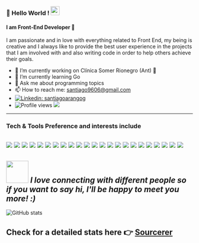 <!--
**santiagoarangog/santiagoarangog** is a ✨ _special_ ✨ repository because its `README.md` (this file) appears on your GitHub profile.
-->
### 👋 Hello World !  <img src="https://github.com/TheDudeThatCode/TheDudeThatCode/blob/master/Assets/Earth.gif" width="24px">
#### I am Front-End Developer 🤙

I am passionate and in love with everything related to Front End, my being is creative and I always like to provide the best user experience in the projects that I am involved with and also writing code in order to help others achieve their goals.

- 🔭 I’m currently working on Clínica Somer Rionegro (Ant) 🔖
- 🌱 I’m currently learning Go
- 💬 Ask me about programming topics
- 📫 How to reach me: santiago9606@gmail.com
- [![Linkedin: santiagoarangog](https://img.shields.io/badge/-Santiago%20Arango%20Gutierrez-blue?style=flat-square&logo=Linkedin&logoColor=white&link=https://www.linkedin.com/in/santiago-arango-gutierrez/)](https://www.linkedin.com/in/santiago-arango-gutierrez/)
- ![Profile views](https://gpvc.arturio.dev/santiagoarangog)  <img src="https://img.shields.io/github/followers/santiagoarangog?label=Follow" style=" float:left, margin-right:10px" />
---
### Tech & Tools Preference and interests include
<img src="https://img.shields.io/badge/-Angular-b52e31?style=flat&logo=angular&logoColor=white"> <img src="https://img.shields.io/badge/-NEXTJS-d9e0e2?style=flat&logo=next.js&logoColor=white&color=black"> <img src="https://img.shields.io/badge/-React-00d8ff?style=flat&logo=react&logoColor=white"> <img src="https://img.shields.io/badge/-Node.js-3C873A?style=flat&logo=Node.js&logoColor=white"> <img src="https://img.shields.io/badge/-PHP-black?style=flat&logo=php&logoColor=white"> <img src="https://img.shields.io/badge/-Bootstrap-563D7C?style=flat&logo=bootstrap&logoColor=white"> <img src="https://img.shields.io/badge/-JavaScript-eed718?style=flat&logo=javascript&logoColor=ffffff"> <img src="http://img.shields.io/badge/-Github-000000?style=flat&logo=github&logoColor=FFFFFF"> <img src="https://img.shields.io/badge/-Sass-cc6699?style=flat&logo=sass&logoColor=ffffff"> <img src="https://img.shields.io/badge/-Golang-00aeff?style=flat&logo=go&logoColor=white"> <img src="https://img.shields.io/badge/-MongoDB-4DB33D?style=flat&logo=mongodb&logoColor=FFFFFF"> <img src="https://img.shields.io/badge/-GraphQL-e535ab?style=flat&logo=graphql&logoColor=FFFFFF"> <img src="https://img.shields.io/badge/-MySQL-F29111?style=flat&logo=mysql&logoColor=FFFFFF"> <img src="https://img.shields.io/badge/-Express.js-6cc24a?style=flat&logo=express&logoColor=0000">  <img src="https://img.shields.io/badge/-Firebase-FFA611?style=flat&logo=firebase&logoColor=FFFFFF"> <img src="http://img.shields.io/badge/-Google%20Cloud%20Platform-4285F4?style=flat&logo=google%20cloud&logoColor=white"> <img src="https://img.shields.io/badge/-Progressive Web Apps-5A0FC8?style=flat"> <img src="http://img.shields.io/badge/-Git-F1502F?style=flat&logo=git&logoColor=FFFFFF">  <img src="http://img.shields.io/badge/-VS%20Code-007ACC?style=flat&logo=visual%20studio%20code&logoColor=white"> <img src="http://img.shields.io/badge/-Heroku-430098?style=flat&logo=heroku&logoColor=white"> <img src="http://img.shields.io/badge/-Vercel-black?style=flat&logo=vercel&logoColor=white"> <img src="https://img.shields.io/badge/-C%20&%20C++-659ad2?style=flat&logo=c%2B%2B&logoColor=ffffff"> <img src="https://img.shields.io/badge/-Python-black?style=flat&logo=python&logoColor=white"> 
---
<img src="https://media.giphy.com/media/LnQjpWaON8nhr21vNW/giphy.gif" width="60"> <em><b>I love connecting with different people</b> so if you want to say <b>hi, I'll be happy to meet you more!</b> :)</em>
---
![GitHub stats](https://github-readme-stats.vercel.app/api?username=santiagoarangog&show_icons=true&hide_border=true)

Check for a detailed stats here :point_right: [Sourcerer](https://sourcerer.io/santiagoarangog)
---

